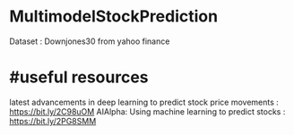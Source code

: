 # MultimodelStockPrediction
  Dataset : Downjones30 from yahoo finance
  
  
  
# #useful resources
latest advancements in deep learning to predict stock price movements : https://bit.ly/2C98uOM
AIAlpha: Using machine learning to predict stocks : https://bit.ly/2PG8SMM

